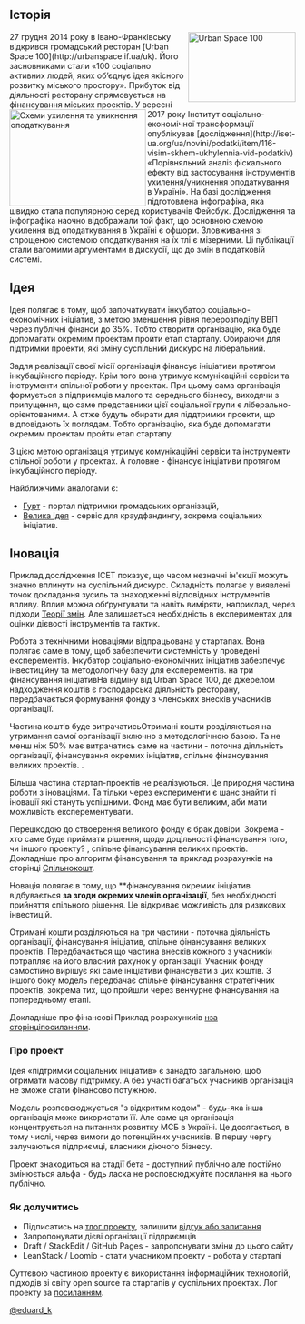<!--Про проект-->
## Історія
<img src="/TPD/images/UrbanSpace100.png" width="189" height="123" alt="Urban Space 100" align="right"/>
27 грудня 2014 року в Івано-Франківську відкрився громадський ресторан [Urban Space 100](http://urbanspace.if.ua/uk). Його засновниками стали «100 соціально активних людей, яких об’єднує ідея якісного розвитку міського простору». Прибуток від діяльності ресторану спрямовується на фінансування міських проектів.

<img src="http://iset-ua.org/images/20170730/07092017/tamogny1.jpg" width="240" height="170" alt="Схеми ухилення та уникнення оподаткування" align="left"/>
У вересні 2017 року Інститут соціально-економічної трансформації опублікував [дослідження](http://iset-ua.org/ua/novini/podatki/item/116-visim-skhem-ukhylennia-vid-podatkiv) «Порівняльний аналіз фіскального ефекту від застосування інструментів ухилення/уникнення оподаткування в Україні». На базі дослідження підготовлена інфографіка, яка швидко стала популярною серед користувачів Фейсбук. Дослідження та інфографіка наочно відображали той факт, що основною схемою ухилення від оподаткування в Україні є офшори. Зловживання зі спрощеною системою оподаткування на їх тлі є мізерними. Ці публікації стали вагомими аргументами в дискусії, що до змін в податковій системі.

## Ідея
Ідея полягає в тому, щоб започаткувати інкубатор соціально-економічних ініціатив, з метою зменшення рівня перерозподілу ВВП через публічні фінанси до 35%. Тобто створити організацію, яка буде допомагати окремим проектам пройти етап стартапу. Обираючи для підтримки проекти, які зміну суспільний дискурс на ліберальний.

Задля реалізації своєї місії організація фінансує ініціативи протягом інкубаційного періоду. Крім того вона утримує комунікаційні сервіси та інструменти спільної роботи у проектах. При цьому сама організація формується з підприємців малого та середнього бізнесу, виходячи з припущення, що саме представники цієї соціальної групи є ліберально-орієнтованими. А отже будуть обирати для піддтримки проекти, що відповідають їх поглядам. Тобто організацію, яка буде допомагати окремим проектам пройти етап стартапу.

З цією метою організація утримує комунікаційні сервіси та інструменти спільної роботи у проектах. А головне - фінансує ініціативи протягом інкубаційного періоду.

Найближчими аналогами є:

- [Гурт](http://gurt.org.ua/) - портал підтримки громадських організацій,
- [Велика ідея](https://biggggidea.com/) - сервіс для краудфандингу, зокрема соціальних ініціатив.

## Іновація
Приклад дослідження ІСЕТ показує, що часом незначні ін'єкції можуть значно вплинути на суспільний дискурс. Складність полягає у виявлені точок докладання зусиль та знаходженні відповідних інструментів впливу. Вплив можна обґрунтувати та навіть виміряти, наприклад, через підходи [Теорії змін](https://en.wikipedia.org/wiki/Theory_of_change). Але залишається необхідність в експериментах для оцінки дієвості інструментів та тактик.

Робота з технічними іноваціями відпрацьована у стартапах. Вона полягає саме в тому, щоб забезпечити системність у проведені експерементів. Інкубатор соціально-економічних ініціатив забезпечує інвестиційну та методологічну базу для експерементів.  на три фінансування ініціативНа відміну від Urban Space 100, де джерелом надходження коштів є господарська діяльність ресторану, передбачається формування фонду з членських внесків учасників організації. 

Частина коштів буде витрачатисьОтримані кошти розділяються на утримання самої організації включно з методологічною базою. Та не менш ніж 50% має витрачатись саме на частини - поточна діяльність організації, фінансування окремих ініціатив, спільне фінансування великих проектів. .

Більша частина стартап-проектів не реалізуються. Це природня частина роботи з іноваціями. Та тільки через експерименти є шанс знайти ті іновації які стануть успішними. Фонд має бути великим, аби мати можливість експерементувати.

Перешкодою до ствоерення великого фонду є брак довіри. Зокрема - хто саме буде приймати рішення, щодо доцільності фінансування того, чи іншого проекту? , спільне фінансування великих проектів. Докладніше про алгоритм фінансування та приклад розрахунків на сторінці [Спільнокошт](http://tpd.withdrafat.com/pages/1166629).
 
Новація полягає в тому, що **фінансування окремих ініціатив відбувається **за згоди окремих членів організації**, без необхідності прийняття спільного рішення. Це відкриває можливість для ризикових інвестицій. 

Отримані кошти розділяються на три частини - поточна діяльність організації, фінансування ініціатив, спільне фінансування великих проектів. Передбачається що частина внесків кожного з учасникіи потрапляє на його власний рахунок у організації. Учасник фонду самостійно вирішує які саме ініціативи фінансувати з цих коштів. З іншого боку модель передбачає спільне фінансування стратегічних проектів, зокрема тих, що пройшли через венчурне фінансування на попередньому етапі.

 Докладніше про фінансові Приклад розрахункиів [нза сторінціпосиланням](https://eduard-k.github.io/TPD/example).

### Про проект
Ідея «підтримки соціальних ініціатив» є занадто загальною, щоб отримати масову підтримку. А без участі багатьох учасників організація не зможе стати фінансово потужною. 

Модель розповсюджується "з відкритим кодом" - будь-яка інша організація може використати її. Але саме ця організація концентрується на питаннях розвитку МСБ в Україні. Це досягається, в тому числі, через вимоги до потенційних учасників. В першу чергу залучаються підприємці, власники діючого бізнесу.

Проект знаходиться на стадії бета - доступний публічно але постійно змінюється альфа - будь ласка не росповсюджуйте посилання на нього публічно.

### Як долучитись
- Підписатись на [тлог проекту](https://prostir.tumblr.com), залишити [відгук або запитання](https://prostir.tumblr.com/ask)
- Запропонувати дієві організації підприємців
- Draft / StackEdit / GitHub Pages - запропонувати зміни до цього сайту
- LeanStack / Loomio - стати учасником проекту - робота у стартапі

Суттєвою частиною проекту є використання інформаційних технологій, підходів зі світу open source та стартапів у суспільних проектах. Лог проекту за [посиланням](https://eduard-k.github.io/TPD/changelog).

[@eduard_k](https://twitter.com/eduard_k)
<!--stackedit_data:
eyJoaXN0b3J5IjpbNzc1NDExMDk3XX0=
-->
<!--stackedit_data:
eyJoaXN0b3J5IjpbLTQwMDI1Mzg2LC0xMjAzNTI4MDkxLC0xMz
U1MTA1MTU0LC0xODI2Nzk3MDY1LDg1NTMyNDAwOSwtODkzNTIw
NjY1LDEyNzYwNjE3OTksMzIwNTk0MzEzLC0xMDc1NDgzMjg5LC
0xMzU0ODEzMDUyLDcwNjI2OTQxNiwtNDE4OTgwMzAyLDc0NzY3
NTIyOCwtODY4NDM5ODhdfQ==
-->